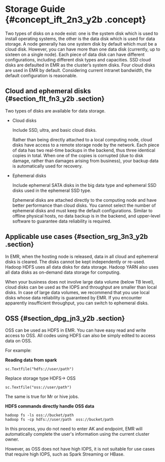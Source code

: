 # Storage Guide {#concept_ift_2n3_y2b .concept}

Two types of disks on a node exist: one is the system disk which is used to install operating systems, the other is the data disk which is used for data storage. A node generally has one system disk by default which must be a cloud disk. However, you can have more than one data disk \(currently, up to sixteen on a single node\). Each piece of data disk can have different configurations, including different disk types and capacities. SSD cloud disks are defaulted in EMR as the cluster’s system disks. Four cloud disks are used in EMR by default. Considering current intranet bandwidth, the default configuration is reasonable.

## Cloud and ephemeral disks {#section_flt_fn3_y2b .section}

Two types of disks are available for data storage.

-   Cloud disks

    Include SSD, ultra, and basic cloud disks.

    Rather than being directly attached to a local computing node, cloud disks have access to a remote storage node by the network. Each piece of data has two real-time backups in the backend, thus three identical copies in total. When one of the copies is corrupted \(due to disk damage, rather than damages arising from business\), your backup data is automatically used for recovery.

-   Ephemeral disks

    Include ephemeral SATA disks in the big data type and ephemeral SSD disks used in the ephemeral SSD type.

    Ephemeral disks are attached directly to the computing node and have better performance than cloud disks. You cannot select the number of ephemeral disks and must keep the default configurations. Similar to offline physical hosts, no data backup is in the backend, and upper-level software to guarantee data reliability is required.


## Applicable use cases {#section_srg_3n3_y2b .section}

In EMR, when the hosting node is released, data in all cloud and ephemeral disks is cleared. The disks cannot be kept independently or re-used. Hadoop HDFS uses all data disks for data storage. Hadoop YARN also uses all data disks as on-demand data storage for computing.

When your business does not involve large data volume \(below TB level\), cloud disks can be used as the IOPS and throughput are smaller than local disks. In case of large data volumes, we recommend that you use local disks whose data reliability is guaranteed by EMR. If you encounter apparently insufficient throughput, you can switch to ephemeral disks.

## OSS {#section_dpg_jn3_y2b .section}

OSS can be used as HDFS in EMR. You can have easy read and write access to OSS. All codes using HDFS can also be simply edited to access data on OSS.

For example:

**Reading data from spark**

```
sc.Textfile("hdfs://user/path")
```

Replace storage type HDFS-\> OSS

```
sc.Textfile("oss://user/path")
```

The same is true for Mr or hive jobs.

**HDFS commands directly handle OSS data**

```
hadoop fs -ls oss://bucket/path
hadoop fs -cp hdfs://user/path  oss://bucket/path
```

In this process, you do not need to enter AK and endpoint, EMR will automatically complete the user's information using the current cluster owner.

However, as OSS does not have high IOPS, it is not suitable for use cases that require high IOPS, such as Spark Streaming or HBase.

